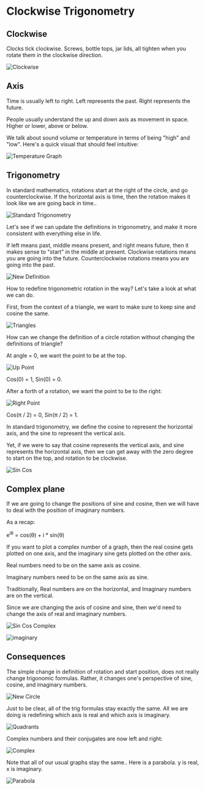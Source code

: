 # Clockwise Trigonometry

## Clockwise

Clocks tick clockwise. Screws, bottle tops, jar lids, all tighten when you rotate them in the clockwise direction.

![Clockwise](clock.png)

## Axis

Time is usually left to right. Left represents the past. Right represents the future.

People usually understand the up and down axis as movement in space. Higher or lower, above or below.

We talk about sound volume or temperature in terms of being "high" and "low". Here's a quick visual that should feel intuitive:

![Temperature Graph](temperature_graph.png)

## Trigonometry

In standard mathematics, rotations start at the right of the circle, and go counterclockwise. If the horizontal axis is time, then the rotation makes it look like we are going back in time..

![Standard Trigonometry](standard_trigonometry.png)

Let's see if we can update the definitions in trigonometry, and make it more consistent with everything else in life.

If left means past, middle means present, and right means future, then it makes sense to "start" in the middle at present. Clockwise rotations means you are going into the future. Counterclockwise rotations means you are going into the past.

![New Definition](new_definition.png)

How to redefine trigonometric rotation in the way? Let's take a look at what we can do.

First, from the context of a triangle, we want to make sure to keep sine and cosine the same.

![Triangles](triangles.png)

How can we change the definition of a circle rotation without changing the definitions of triangle?

At angle = 0, we want the point to be at the top. 

![Up Point](up_point.png)

Cos(0) = 1, Sin(0) = 0.

After a forth of a rotation, we want the point to be to the right:

![Right Point](right_point.png)

Cos(π / 2) = 0, Sin(π / 2) = 1.

In standard trigonometry, we define the cosine to represent the horizontal axis, and the sine to represent the vertical axis.

Yet, if we were to say that cosine represents the vertical axis, and sine represents the horizontal axis, then we can get away with the zero degree to start on the top, and rotation to be clockwise.

![Sin Cos](sin_cos.png)

## Complex plane

If we are going to change the positions of sine and cosine, then we will have to deal with the position of imaginary numbers.

As a recap:

e<sup>iθ</sup> = cos(θ) + i * sin(θ)

If you want to plot a complex number of a graph, then the real cosine gets plotted on one axis, and the imaginary sine gets plotted on the other axis.

Real numbers need to be on the same axis as cosine.

Imaginary numbers need to be on the same axis as sine.

Traditionally, Real numbers are on the horizontal, and Imaginary numbers are on the vertical.

Since we are changing the axis of cosine and sine, then we'd need to change the axis of real and imaginary numbers.

![Sin Cos Complex](sin_cos_complex.png)

![imaginary](imaginary.png)

## Consequences

The simple change in definition of rotation and start position, does not really change trigonomic formulas. Rather, it changes one's perspective of sine, cosine, and imaginary numbers.

![New Circle](new_circle.png)

Just to be clear, all of the trig formulas stay exactly the same. All we are doing is redefining which axis is real and which axis is imaginary.

![Quadrants](quadrants.png)

Complex numbers and their conjugates are now left and right:

![Complex](complex.png)

Note that all of our usual graphs stay the same.. Here is a parabola. y is real, x is imaginary.

![Parabola](parabola.png)
